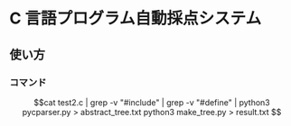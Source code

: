 # C 言語プログラム自動採点システム 
## 使い方

### コマンド
```math
cat test2.c | grep -v "#include" | grep -v "#define" | python3 pycparser.py > abstract_tree.txt
python3 make_tree.py > result.txt 
```
